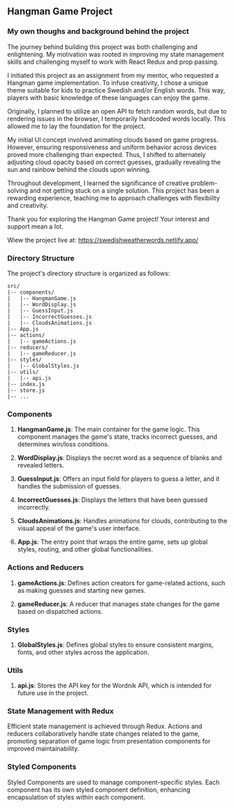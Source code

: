 ## Hangman Game Project
### My own thoughs and background behind the project

The journey behind building this project was both challenging and enlightening. My motivation was rooted in improving my state management skills and challenging myself to work with React Redux and prop passing.

I initiated this project as an assignment from my mentor, who requested a Hangman game implementation. To infuse creativity, I chose a unique theme suitable for kids to practice Swedish and/or English words. This way, players with basic knowledge of these languages can enjoy the game.

Originally, I planned to utilize an open API to fetch random words, but due to rendering issues in the browser, I temporarily hardcoded words locally. This allowed me to lay the foundation for the project.

My initial UI concept involved animating clouds based on game progress. However, ensuring responsiveness and uniform behavior across devices proved more challenging than expected. Thus, I shifted to alternately adjusting cloud opacity based on correct guesses, gradually revealing the sun and rainbow behind the clouds upon winning.

Throughout development, I learned the significance of creative problem-solving and not getting stuck on a single solution. This project has been a rewarding experience, teaching me to approach challenges with flexibility and creativity.

Thank you for exploring the Hangman Game project! Your interest and support mean a lot.

Wiew the project live at: https://swedishweatherwords.netlify.app/

### Directory Structure

The project's directory structure is organized as follows:

```
src/
|-- components/
|   |-- HangmanGame.js
|   |-- WordDisplay.js
|   |-- GuessInput.js
|   |-- IncorrectGuesses.js
|   |-- CloudsAnimations.js
|-- App.js
|-- actions/
|   |-- gameActions.js
|-- reducers/
|   |-- gameReducer.js
|-- styles/
|   |-- GlobalStyles.js
|-- utils/
|   |-- api.js
|-- index.js
|-- store.js
|-- ...
```

### Components

1. **HangmanGame.js**: The main container for the game logic. This component manages the game's state, tracks incorrect guesses, and determines win/loss conditions.

2. **WordDisplay.js**: Displays the secret word as a sequence of blanks and revealed letters.

3. **GuessInput.js**: Offers an input field for players to guess a letter, and it handles the submission of guesses.

4. **IncorrectGuesses.js**: Displays the letters that have been guessed incorrectly.

5. **CloudsAnimations.js**: Handles animations for clouds, contributing to the visual appeal of the game's user interface.

6. **App.js**: The entry point that wraps the entire game, sets up global styles, routing, and other global functionalities.

### Actions and Reducers

1. **gameActions.js**: Defines action creators for game-related actions, such as making guesses and starting new games.

2. **gameReducer.js**: A reducer that manages state changes for the game based on dispatched actions.

### Styles

1. **GlobalStyles.js**: Defines global styles to ensure consistent margins, fonts, and other styles across the application.

### Utils

1. **api.js**: Stores the API key for the Wordnik API, which is intended for future use in the project.

### State Management with Redux

Efficient state management is achieved through Redux. Actions and reducers collaboratively handle state changes related to the game, promoting separation of game logic from presentation components for improved maintainability.

### Styled Components

Styled Components are used to manage component-specific styles. Each component has its own styled component definition, enhancing encapsulation of styles within each component.

